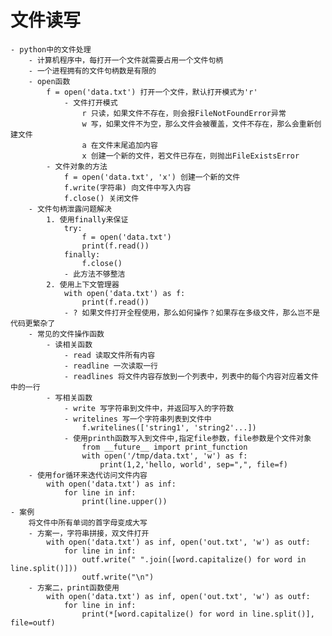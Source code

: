# 文件读写
	- python中的文件处理
		- 计算机程序中，每打开一个文件就需要占用一个文件句柄
		- 一个进程拥有的文件句柄数是有限的
		- open函数
			f = open('data.txt') 打开一个文件，默认打开模式为'r'
				- 文件打开模式
					r 只读，如果文件不存在，则会报FileNotFoundError异常
					w 写，如果文件不为空，那么文件会被覆盖，文件不存在，那么会重新创建文件
					a 在文件末尾追加内容
					x 创建一个新的文件，若文件已存在，则抛出FileExistsError
			- 文件对象的方法
				f = open('data.txt', 'x') 创建一个新的文件
				f.write(字符串) 向文件中写入内容
				f.close() 关闭文件
		- 文件句柄泄露问题解决
			1. 使用finally来保证
				try:
					f = open('data.txt')
					print(f.read())
				finally:
					f.close()
				- 此方法不够整洁
			2. 使用上下文管理器
				with open('data.txt') as f:
					print(f.read())
				- ? 如果文件打开全程使用，那么如何操作？如果存在多级文件，那么岂不是代码更繁杂了
		- 常见的文件操作函数
			- 读相关函数
				- read 读取文件所有内容
				- readline 一次读取一行
				- readlines 将文件内容存放到一个列表中，列表中的每个内容对应着文件中的一行
			- 写相关函数
				- write 写字符串到文件中，并返回写入的字符数
				- writelines 写一个字符串列表到文件中
					f.writelines(['string1', 'string2'...])
				- 使用printh函数写入到文件中,指定file参数，file参数是个文件对象
					from __future__ import print_function
					with open('/tmp/data.txt', 'w') as f:
						print(1,2,'hello, world', sep=",", file=f)
		- 使用for循环来迭代访问文件内容
			with open('data.txt') as inf:
				for line in inf:
					print(line.upper())
	- 案例
		将文件中所有单词的首字母变成大写
		- 方案一，字符串拼接，双文件打开
			with open('data.txt') as inf, open('out.txt', 'w') as outf:
				for line in inf:
					outf.write(" ".join([word.capitalize() for word in line.split()]))
					outf.write("\n")
		- 方案二，print函数使用
			with open('data.txt') as inf, open('out.txt', 'w') as outf:
				for line in inf:
					print(*[word.capitalize() for word in line.split()], file=outf)